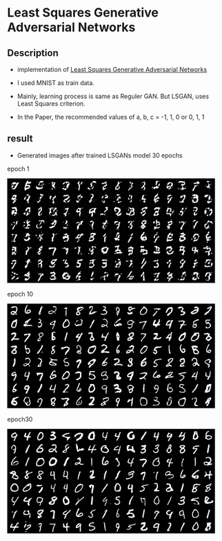 # Least Squares Generative Adversarial Networks

## Description

- implementation of [Least Squares Generative Adversarial Networks](https://arxiv.org/pdf/1611.04076.pdf)

- I used MNIST as train data.

- Mainly, learning process is same as Reguler GAN. But LSGAN, uses Least Squares criterion.

- In the Paper, the recommended values of a, b, c = -1, 1, 0 or 0, 1, 1

## result

- Generated images after trained LSGANs model 30 epochs

epoch 1

![](./data/generated/epoch_001.png)

epoch 10

![](./data/generated/epoch_015.png)

epoch30

![](./data/generated/epoch_030.png)





